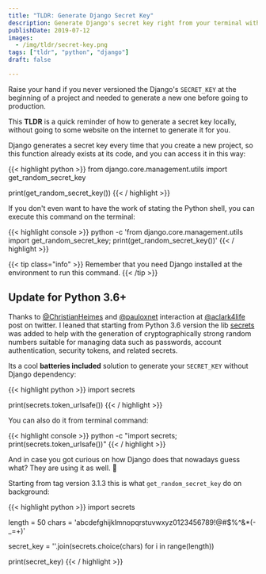 ```yaml
---
title: "TLDR: Generate Django Secret Key"
description: Generate Django's secret key right from your terminal without needing to risk yourself on any website
publishDate: 2019-07-12
images:
  - /img/tldr/secret-key.png
tags: ["tldr", "python", "django"]
draft: false

---
```


Raise your hand if you never versioned the Django's `SECRET_KEY` at the beginning of a project and needed to generate a new one before going to production.

This **TLDR** is a quick reminder of how to generate a secret key locally, without going to some website on the internet to generate it for you.

Django generates a secret key every time that you create a new project, so this function already exists at its code, and you can access it in this way:

{{< highlight python >}}
from django.core.management.utils import get_random_secret_key

print(get_random_secret_key())
{{< / highlight >}}

If you don't even want to have the work of stating the Python shell, you can execute this command on the terminal:

{{< highlight console >}}
python -c 'from django.core.management.utils import get_random_secret_key; print(get_random_secret_key())'
{{< / highlight >}}

{{< tip class="info" >}}
Remember that you need Django installed at the environment to run this command.
{{< /tip >}}

## Update for Python 3.6+

Thanks to [@ChristianHeimes](https://twitter.com/ChristianHeimes) and [@pauloxnet](https://twitter.com/pauloxnet) interaction at [@aclark4life](https://twitter.com/aclark4life) post on twitter. I leaned that starting from Python 3.6 version the lib [secrets](https://docs.python.org/3/library/secrets.html) was added to help with the generation of cryptographically strong random numbers suitable for managing data such as passwords, account authentication, security tokens, and related secrets.

Its a cool **batteries included** solution to generate your `SECRET_KEY` without Django dependency:

{{< highlight python >}}
import secrets

print(secrets.token_urlsafe())
{{< / highlight >}}

You can also do it from terminal command:

{{< highlight console >}}
python -c "import secrets; print(secrets.token_urlsafe())"
{{< / highlight >}}

And in case you got curious on how Django does that nowadays guess what? They are using it as well. 🎉

Starting from tag version 3.1.3 this is what `get_random_secret_key` do on background:

{{< highlight python >}}
import secrets

length = 50
chars = 'abcdefghijklmnopqrstuvwxyz0123456789!@#$%^&*(-_=+)'

secret_key = ''.join(secrets.choice(chars) for i in range(length))

print(secret_key)
{{< / highlight >}}
